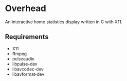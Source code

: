 # Overhead

An interactive home statistics display written in C with X11.

## Requirements

* X11
* ffmpeg
* pulseaudio
* libpulse-dev
* libavcodec-dev
* libavformat-dev